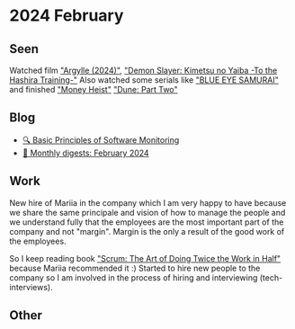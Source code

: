 # 2024 February

## Seen

Watched film ["Argylle (2024)"](https://letterboxd.com/film/argylle/), ["Demon Slayer: Kimetsu no Yaiba -To the Hashira Training-"](https://letterboxd.com/film/demon-slayer-kimetsu-no-yaiba-to-the-hashira-training/)
Also watched some serials like ["BLUE EYE SAMURAI"](https://trakt.tv/shows/blue-eye-samurai) and finished ["Money Heist"](https://trakt.tv/shows/money-heist)
["Dune: Part Two"](https://letterboxd.com/thevampire009/film/dune-part-two/)

## Blog

* [🔍 Basic Principles of Software Monitoring](https://dmytrolitvinov.com/blog/basic-principles-of-software-monitoring/)
* [📰 Monthly digests: February 2024](https://dmytrolitvinov.com/blog/digest-february-2024/)


## Work

New hire of Mariia in the company which I am very happy to have because we share the same principale and vision of how to manage the people and
we understand fully that the employees are the most important part of the company and not "margin". Margin is the only a result of the good work of the employees.

So I keep reading book ["Scrum: The Art of Doing Twice the Work in Half"](https://www.amazon.com/Scrum-Doing-Twice-Work-Half/dp/038534645X) because Mariia recommended it :)
Started to hire new people to the company so I am involved in the process of hiring and interviewing (tech-interviews).



## Other






